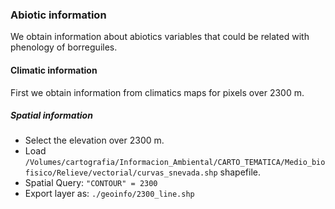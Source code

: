 ### Abiotic information

We obtain information about abiotics variables that could be related with phenology of borreguiles. 

#### Climatic information 

First we obtain information from climatics maps for pixels over 2300 m. 

##### Spatial information
* Select the elevation over 2300 m. 
* Load `/Volumes/cartografia/Informacion_Ambiental/CARTO_TEMATICA/Medio_biofisico/Relieve/vectorial/curvas_snevada.shp` shapefile.
* Spatial Query: `"CONTOUR" = 2300` 
* Export layer as: `./geoinfo/2300_line.shp` 

